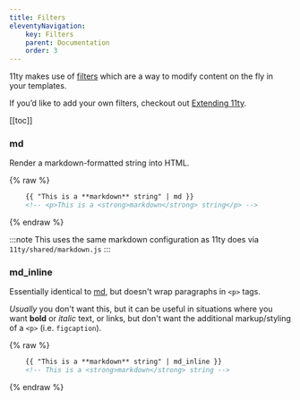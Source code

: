 ```yaml
---
title: Filters
eleventyNavigation:
    key: Filters
    parent: Documentation
    order: 3
---
```


11ty makes use of [filters](https://www.11ty.dev/docs/filters/) which are a way to modify content on the fly in your templates.

If you’d like to add your own filters, checkout out [Extending 11ty](extending.adoc).

[[toc]]

### md

Render a markdown-formatted string into HTML.

{% raw %}
```html
    {{ "This is a **markdown** string" | md }}
    <!-- <p>This is a <strong>markdown</strong> string</p> -->
```
{% endraw %}

:::note
This uses the same markdown configuration as 11ty does via `11ty/shared/markdown.js`
:::

### md_inline

Essentially identical to [md](#md), but doesn't wrap paragraphs in `<p>` tags.

_Usually_ you don't want this, but it can be useful in situations where you want **bold** or _italic_ text, or links, but don't want the additional markup/styling of a `<p>`
(i.e. `figcaption`).

{% raw %}
```html
    {{ "This is a **markdown** string" | md_inline }}
    <!-- This is a <strong>markdown</strong> string -->
```
{% endraw %}
